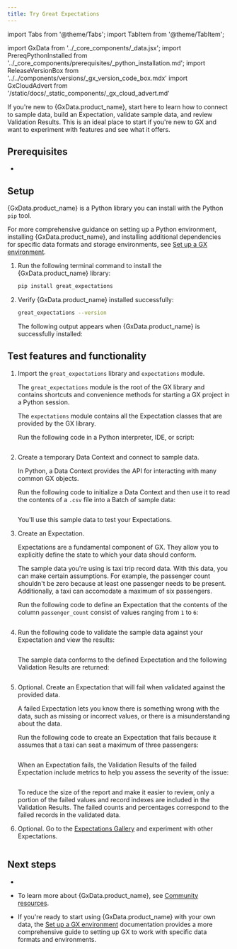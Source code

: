 ```yaml
---
title: Try Great Expectations
---
```

import Tabs from '@theme/Tabs';
import TabItem from '@theme/TabItem';

import GxData from '../_core_components/_data.jsx';
import PrereqPythonInstalled from '../_core_components/prerequisites/_python_installation.md';
import ReleaseVersionBox from '../../components/versions/_gx_version_code_box.mdx'
import GxCloudAdvert from '/static/docs/_static_components/_gx_cloud_advert.md'

If you're new to {GxData.product_name}, start here to learn how to connect to sample data, build an Expectation, validate sample data, and review Validation Results. This is an ideal place to start if you're new to GX and want to experiment with features and see what it offers.

## Prerequisites

- <PrereqPythonInstalled/>

## Setup

{GxData.product_name} is a Python library you can install with the Python `pip` tool.

For more comprehensive guidance on setting up a Python environment, installing {GxData.product_name}, and installing additional dependencies for specific data formats and storage environments, see [Set up a GX environment](/core/installation_and_setup/install_gx.md).

1. Run the following terminal command to install the {GxData.product_name} library:

   ```bash title="Terminal input"
   pip install great_expectations
   ```

2. Verify {GxData.product_name} installed successfully:

   ```bash title="Terminal input"
   great_expectations --version
   ```

   The following output appears when {GxData.product_name} is successfully installed:

   <ReleaseVersionBox/>


## Test features and functionality

<Tabs>

<TabItem value="procedure" label="Procedure">

1. Import the `great_expectations` library and `expectations` module.

   The `great_expectations` module is the root of the GX library and contains shortcuts and convenience methods for starting a GX project in a Python session.

   The `expectations` module contains all the Expectation classes that are provided by the GX library.

   Run the following code in a Python interpreter, IDE, or script:

   ```python title="Python input" name="docs/docusaurus/docs/core/introduction/try_gx.py imports"
   ```

3. Create a temporary Data Context and connect to sample data.

   In Python, a Data Context provides the API for interacting with many common GX objects.

   Run the following code to initialize a Data Context and then use it to read the contents of a `.csv` file into a Batch of sample data:

   ```python title="Python input" name="docs/docusaurus/docs/core/introduction/try_gx.py set up"
   ```
   
   You'll use this sample data to test your Expectations.

3. Create an Expectation.

   Expectations are a fundamental component of GX.  They allow you to explicitly define the state to which your data should conform.

   The sample data you're using is taxi trip record data. With this data, you can make certain assumptions.  For example, the passenger count shouldn't be zero because at least one passenger needs to be present.  Additionally, a taxi can accomodate a maximum of six passengers.

   Run the following code to define an Expectation that the contents of the column `passenger_count` consist of values ranging from `1` to `6`: 

   ```python title="Python input" name="docs/docusaurus/docs/core/introduction/try_gx.py create an expectation"
   ```

4. Run the following code to validate the sample data against your Expectation and view the results:

   ```python title="Python input" name="docs/docusaurus/docs/core/introduction/try_gx.py validate and view results"
   ```

   The sample data conforms to the defined Expectation and the following Validation Results are returned:

   ```python title="Python output" name="docs/docusaurus/docs/core/introduction/try_gx.py output1"
   ```

5. Optional. Create an Expectation that will fail when validated against the provided data.

   A failed Expectation lets you know there is something wrong with the data, such as missing or incorrect values, or there is a misunderstanding about the data.

   Run the following code to create an Expectation that fails because it assumes that a taxi can seat a maximum of three passengers:

   ```python title="Python input" name="docs/docusaurus/docs/core/introduction/try_gx.py validate and view failed results"
   ```

   When an Expectation fails, the Validation Results of the failed Expectation include metrics to help you assess the severity of the issue:

   ```python title="Python output" name="docs/docusaurus/docs/core/introduction/try_gx.py failed output"
   ```

   To reduce the size of the report and make it easier to review, only a portion of the failed values and record indexes are included in the Validation Results.  The failed counts and percentages correspond to the failed records in the validated data.

6. Optional. Go to the [Expectations Gallery](https://greatexpectations.io/expectations) and experiment with other Expectations.

</TabItem>

<TabItem value="sample_code" label="Sample code">

```python title="Full example script" name="docs/docusaurus/docs/core/introduction/try_gx.py full example script"
```

</TabItem>

</Tabs>

## Next steps

- <GxCloudAdvert/>

- To learn more about {GxData.product_name}, see [Community resources](/core/introduction/community_resources.md).

- If you're ready to start using {GxData.product_name} with your own data, the [Set up a GX environment](/core/installation_and_setup/install_gx.md) documentation provides a more comprehensive guide to setting up GX to work with specific data formats and environments.

